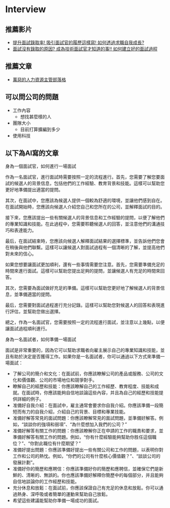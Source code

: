 # Interview

## 推薦影片
* [提升面試錄取率! 吸引面試官的履歷這樣寫! 如何透過求職自我成長?](https://youtu.be/2PioEwQU8nw)
* [面試沒有錄取的原因? 成為技術面試官才知道的事!! 如何建立好的面試過程](https://youtu.be/yFMmkoqDPlM)

## 推薦文章
* [萬惡的人力資源主管部落格](https://wjchang.pixnet.net/blog)


## 可以問公司的問題
* 工作內容
  * 想找甚麼樣的人
* 團隊大小
  * 目前打算擴編到多少
* 使用科技


## 以下為AI寫的文章
身為一個面試官，如何進行一場面試

作為一名面試官，進行面試時需要按照一定的流程進行。首先，您需要了解您要面試的候選人的背景信息，包括他們的工作經驗、教育背景和技能。這樣可以幫助您更好地準備提出適當的提問。

其次，在面試中，您應該為候選人提供一個較為舒適的環境，並讓他們感到自在。在面試開始時，您應該向候選人介紹您自己和您所在的公司，並解釋面試的目的。

接下來，您應該提出一些有關候選人的背景信息和工作經驗的提問，以便了解他們的專業知識和技能。在此過程中，您需要聆聽候選人的回答，並注意他們的溝通技巧和表達能力。

最后，在面試結束時，您應該向候選人解釋面試結果的選擇標準，並告訴他們您會在稍後與他們聯繫。這樣可以讓候選人對面試過程有一個清晰的了解，並提高他們對未來的信心。

如果您想要讓面試更加順利，還有一些事情需要您注意。首先，您需要準備充足的時間來進行面試。這樣可以幫助您提出足夠的提問，並讓候選人有充足的時間來回答。

其次，您需要為面試做好充足的準備。這樣可以幫助您更好地了解候選人的背景信息，並準備適當的提問。

最后，您需要對面試過程進行充分記錄。這樣可以幫助您對候選人的回答和表現進行評估，並幫助您做出選擇。

總之，作為一名面試官，您需要按照一定的流程進行面試，並注意以上幾點，以便讓面試過程順利進行。

身為一名面試者，如何準備一場面試

面試是非常重要的，因為它可以幫助求職者向雇主展示自己的專業知識和技能，並且有助於決定是否獲得工作。如果你是一名面試者，你可以通過以下方式來準備一場面試：
* 了解公司的簡介和文化：在面試前，你應該瞭解公司的產品或服務、公司的文化和價值觀、公司的市場地位和競爭對手。
* 瞭解自己的經歷和技能：你應該瞭解自己的工作經歷、教育程度、技能和成就。在面試時，你應該能夠自信地談論這些內容，并且為自己的經歷和技能提供詳細的例子。
* 准備好自我介紹：在面試中，雇主通常會要求你自我介紹。你應該準備一段簡短而有力的自我介紹，介紹自己的背景、目標和專業技能。
* 准備好解答常見的面試問題：你應該瞭解常見的面試問題，並準備好解答。例如，“談談你的強項和弱項”、“為什麼想加入我們的公司？”
* 准備好解答有關工作的問題：你應該瞭解你正在申請的工作的職責和要求，並準備好解答有關工作的問題。例如，“你有什麼經驗能夠幫助你胜任這個職位？”、“你對此職位有什麼期望？”
* 准備好提出問題：你應該準備好提出一些有關公司和工作的問題，以表明你對工作和公司的熱忱。例如，“你們的公司有什麼核心價值觀？”、“談談公司的發展計劃”。
* 准備好你的簡歷和應聘信：你應該準備好你的簡歷和應聘信，並確保它們是新鮮的、清晰的、無誤的。你也應該準備好解釋你簡歷中的每個部分，并且能夠自信地談論你的工作經歷和技能。
* 充分休息和放鬆：在面試前，你應該保證自己有充足的休息和放鬆。你可以通過熱身、深呼吸或者簡單的運動來幫助自己放鬆。
* 希望這些建議能幫助你準備一場成功的面試。
